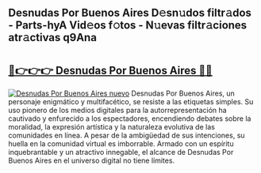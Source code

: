## Desnudas Por Buenos Aires D𝚎sn𝚞dos filtr𝚊dos - Parts-hyA Vid𝚎os f𝚘tos - N𝚞evas filtr𝚊ciones atr𝚊ctivas q9Ana

# <h2><a href="http://mbczo66.tromn.icu/?c=Desnudas+Por+Buenos+Aires">🔗👉👉👉 Desnudas Por Buenos Aires 🔗🔗</a></h2>

[![Desnudas Por Buenos Aires nuevo](https://i.imgur.com/pEAQMta.gif)](http://mbczo66.tromn.icu/?c=Desnudas+Por+Buenos+Aires)
Desnudas Por Buenos Aires, un personaje enigmático y multifacético, se resiste a las etiquetas simples. Su uso pionero de los medios digitales para la autorrepresentación ha cautivado y enfurecido a los espectadores, encendiendo debates sobre la moralidad, la expresión artística y la naturaleza evolutiva de las comunidades en línea. A pesar de la ambigüedad de sus intenciones, su huella en la comunidad virtual es imborrable. Armado con un espíritu inquebrantable y un atractivo innegable, el alcance de Desnudas Por Buenos Aires en el universo digital no tiene límites.
